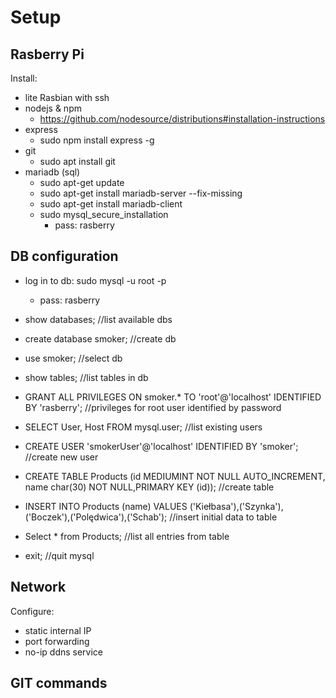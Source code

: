 # Setup
## Rasberry Pi
Install:
- lite Rasbian with ssh
- nodejs & npm
  - https://github.com/nodesource/distributions#installation-instructions
- express
  - sudo npm install express -g
- git
  - sudo apt install git
- mariadb (sql)
  - sudo apt-get update
  - sudo apt-get install mariadb-server --fix-missing
  - sudo apt-get install mariadb-client
  - sudo mysql_secure_installation
    - pass: rasberry

## DB configuration
  - log in to db: sudo mysql -u root -p
    - pass: rasberry

  - show databases; //list available dbs
  - create database smoker; //create db
  - use smoker; //select db
  - show tables; //list tables in db
  - GRANT ALL PRIVILEGES ON smoker.* TO 'root'@'localhost' IDENTIFIED BY 'rasberry'; //privileges for root user identified by password
  - SELECT User, Host FROM mysql.user; //list existing users
  - CREATE USER 'smokerUser'@'localhost' IDENTIFIED BY 'smoker'; //create new user
  - CREATE TABLE Products (id MEDIUMINT NOT NULL AUTO_INCREMENT, name char(30) NOT NULL,PRIMARY KEY (id)); //create table
  - INSERT INTO Products (name) VALUES ('Kiełbasa'),('Szynka'),('Boczek'),('Polędwica'),('Schab'); //insert initial data to table
  - Select * from Products; //list all entries from table
  - exit; //quit mysql

## Network
Configure:
- static internal IP
- port forwarding
- no-ip ddns service

## GIT commands

